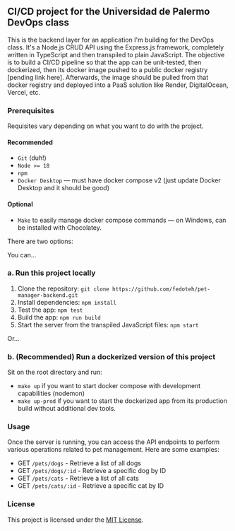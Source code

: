 ## CI/CD project for the Universidad de Palermo DevOps class


This is the backend layer for an application I'm building for the DevOps class. It's a Node.js CRUD API using the Express.js framework, completely written in TypeScript and then transpiled to plain JavaScript. The objective is to build a CI/CD pipeline so that the app can be unit-tested, then dockerized, then its docker image pushed to a public docker registry [pending link here]. Afterwards, the image should be pulled from that docker registry and deployed into a PaaS solution like Render, DigitalOcean, Vercel, etc.

### Prerequisites

Requisites vary depending on what you want to do with the project.


#### Recommended

- `Git` (duh!)
- `Node >= 18`
- `npm`
- `Docker Desktop` — must have docker compose v2 (just update Docker Desktop and it should be good)

#### Optional

- `Make` to easily manage docker compose commands — on Windows, can be installed with Chocolatey.



There are two options:

You can...

### a. Run this project locally

1. Clone the repository: `git clone https://github.com/fedoteh/pet-manager-backend.git`
2. Install dependencies: `npm install`
3. Test the app: `npm test`
4. Build the app: `npm run build`
4. Start the server from the transpiled JavaScript files: `npm start`

Or...

### b. (Recommended) Run a dockerized version of this project

Sit on the root directory and run:

- `make up` if you want to start docker compose with development capabilities (nodemon)
- `make up-prod` if you want to start the dockerized app from its production build without additional dev tools.

### Usage

Once the server is running, you can access the API endpoints to perform various operations related to pet management. Here are some examples:

- GET `/pets/dogs` - Retrieve a list of all dogs
- GET `/pets/dogs/:id` - Retrieve a specific dog by ID
- GET `/pets/cats` - Retrieve a list of all cats
- GET `/pets/cats/:id` - Retrieve a specific cat by ID


### License

This project is licensed under the [MIT License](./LICENSE).
